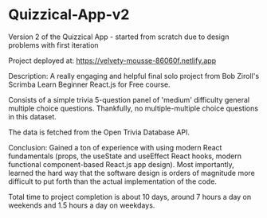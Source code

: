 # Quizzical-App-v2
Version 2 of the Quizzical App - started from scratch due to design problems with first iteration

Project deployed at: https://velvety-mousse-86060f.netlify.app

Description: A really engaging and helpful final solo project from Bob Ziroll's Scrimba Learn Beginner React.js for Free course. 

Consists of a simple trivia 5-question panel of 'medium' difficulty general multiple choice questions. Thankfully, no multiple-multiple choice questions in this dataset.

The data is fetched from the Open Trivia Database API.

Conclusion: Gained a ton of experience with using modern React fundamentals (props, the useState and useEffect React hooks, modern functional component-based React.js app design). Most importantly, learned the hard way that the software design is orders of magnitude more difficult to put forth than the actual implementation of the code. 

Total time to project completion is about 10 days, around 7 hours a day on weekends and 1.5 hours a day on weekdays.
